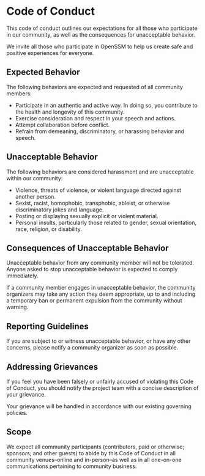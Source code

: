 # Code of Conduct

This code of conduct outlines our expectations for all those who participate in our community, as well as the consequences for unacceptable behavior.

We invite all those who participate in OpenSSM to help us create safe and positive experiences for everyone.

## Expected Behavior

The following behaviors are expected and requested of all community members:

- Participate in an authentic and active way. In doing so, you contribute to the health and longevity of this community.
- Exercise consideration and respect in your speech and actions.
- Attempt collaboration before conflict.
- Refrain from demeaning, discriminatory, or harassing behavior and speech.

## Unacceptable Behavior

The following behaviors are considered harassment and are unacceptable within our community:

- Violence, threats of violence, or violent language directed against another person.
- Sexist, racist, homophobic, transphobic, ableist, or otherwise discriminatory jokes and language.
- Posting or displaying sexually explicit or violent material.
- Personal insults, particularly those related to gender, sexual orientation, race, religion, or disability.

## Consequences of Unacceptable Behavior

Unacceptable behavior from any community member will not be tolerated. Anyone asked to stop unacceptable behavior is expected to comply immediately.

If a community member engages in unacceptable behavior, the community organizers may take any action they deem appropriate, up to and including a temporary ban or permanent expulsion from the community without warning.

## Reporting Guidelines

If you are subject to or witness unacceptable behavior, or have any other concerns, please notify a community organizer as soon as possible.

## Addressing Grievances

If you feel you have been falsely or unfairly accused of violating this Code of Conduct, you should notify the project team with a concise description of your grievance.

Your grievance will be handled in accordance with our existing governing policies.

## Scope

We expect all community participants (contributors, paid or otherwise; sponsors; and other guests) to abide by this Code of Conduct in all community venues–online and in-person–as well as in all one-on-one communications pertaining to community business.
